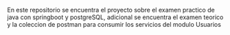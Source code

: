 En este repositorio se encuentra el proyecto sobre el examen practico de java con springboot y postgreSQL, adicional se encuentra el examen teorico y la coleccion de postman para consumir los servicios del modulo Usuarios
